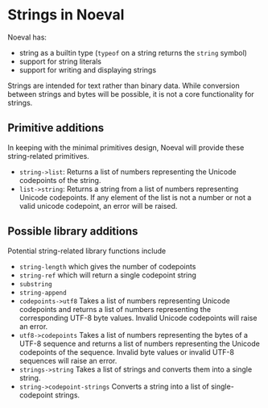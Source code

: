 # Strings in Noeval

Noeval has:

* string as a builtin type (`typeof` on a string returns the `string` symbol)
* support for string literals
* support for writing and displaying strings

Strings are intended for text rather than binary data. While conversion between
strings and bytes will be possible, it is not a core functionality for strings.

## Primitive additions

In keeping with the minimal primitives design, Noeval will provide these
string-related primitives.

* `string->list`: Returns a list of numbers representing the Unicode codepoints of the string.
* `list->string`: Returns a string from a list of numbers representing Unicode codepoints. If any element of the list is not a number or not a valid unicode codepoint, an error will be raised.

## Possible library additions

Potential string-related library functions include

* `string-length` which gives the number of codepoints
* `string-ref` which will return a single codepoint string
* `substring`
* `string-append`
* `codepoints->utf8` Takes a list of numbers representing Unicode codepoints and returns a list of numbers representing the corresponding UTF-8 byte values. Invalid Unicode codepoints will raise an error.
* `utf8->codepoints` Takes a list of numbers representing the bytes of a UTF-8 sequence and returns a list of numbers representing the Unicode codepoints of the sequence. Invalid byte values or invalid UTF-8 sequences will raise an error.
* `strings->string` Takes a list of strings and converts them into a single string.
* `string->codepoint-strings` Converts a string into a list of single-codepoint strings.

